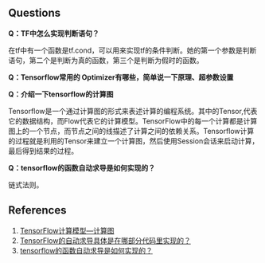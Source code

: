 ## Questions

**Q：TF中怎么实现判断语句？**

在tf中有一个函数是tf.cond，可以用来实现tf的条件判断。她的第一个参数是判断语句，第二个是判断为真的函数，第三个是判断为假时的函数。

**Q：Tensorflow常用的 Optimizer有哪些，简单说一下原理、超参数设置**

**Q：介绍一下tensorflow的计算图**

Tensorflow是一个通过计算图的形式来表述计算的编程系统。其中的Tensor,代表它的数据结构，而Flow代表它的计算模型。TensorFlow中的每一个计算都是计算图上的一个节点，而节点之间的线描述了计算之间的依赖关系。Tensorflow计算的过程就是利用的Tensor来建立一个计算图，然后使用Session会话来启动计算，最后得到结果的过程。

**Q：tensorflow的函数自动求导是如何实现的？**

链式法则。

## References
1. [TensorFlow计算模型—计算图](https://www.cnblogs.com/houjun/p/8824269.html)
2. [TensorFlow的自动求导具体是在哪部分代码里实现的？](https://www.zhihu.com/question/56443480)
3. [tensorflow的函数自动求导是如何实现的？](https://www.zhihu.com/question/54554389)
